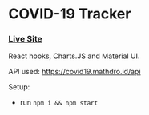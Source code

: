 # COVID-19 Tracker

### [Live Site](https://covid-19-tracker-website.netlify.app)

React hooks, Charts.JS and Material UI.

API used: https://covid19.mathdro.id/api

Setup:
- run ```npm i && npm start``` 
